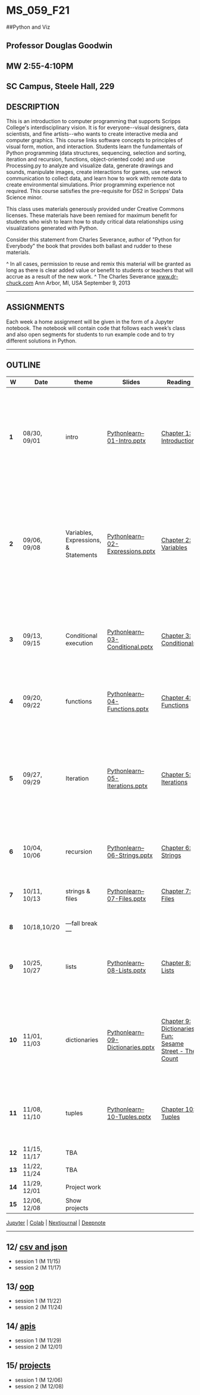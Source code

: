 # MS_059_F21
##Python and Viz
## Professor Douglas Goodwin
## MW 2:55-4:10PM
## SC Campus, Steele Hall, 229

## DESCRIPTION
This is an introduction to computer programming that supports Scripps College's interdisciplinary vision. It is for everyone--visual designers, data scientists, and fine artists--who wants to create interactive media and computer graphics. This course links software concepts to principles of visual form, motion, and interaction. Students learn the fundamentals of Python programming (data structures, sequencing, selection and sorting, iteration and recursion, functions, object-oriented code) and use Processing.py to analyze and visualize data, generate drawings and sounds, manipulate images, create interactions for games, use network communication to collect data, and learn how to work with remote data to create environmental simulations. Prior programming experience not required. This course satisfies the pre-requisite for DS2 in Scripps' Data Science minor.

This class uses materials generously provided under Creative Commons licenses. These materials have been remixed for maximum benefit for students who wish to learn how to study critical data relationships using visualizations generated with Python.

Consider this statement from Charles Severance, author of "Python for Everybody" the book that provides both ballast and rudder to these materials.

^ In all cases, permission to reuse and remix this material will be granted as long as there is clear added value or benefit to students or teachers that will accrue as a result of the new work.
^ The Charles Severance www.dr-chuck.com Ann Arbor, MI, USA September 9, 2013

---
## ASSIGNMENTS

Each week a home assignment will be given in the form of a Jupyter notebook. The notebook will contain code that follows each week’s class and also open segments for students to run example code and to try different solutions in Python.

---
## OUTLINE

| **W**  | **Date**     | **theme**                            | **Slides**                                                   | **Reading**                                                  | **videos**                                                   | **Assignment**                                               | **Quiz**                                                     |
| ------ | ------------ | ------------------------------------ | ------------------------------------------------------------ | ------------------------------------------------------------ | ------------------------------------------------------------ | ------------------------------------------------------------ | ------------------------------------------------------------ |
| **1**  | 08/30, 09/01 | intro                                | [Pythonlearn–01-Intro.pptx](https://www.py4e.com/lectures3/Pythonlearn-01-Intro.pptx) | [Chapter 1: Introduction](https://www.py4e.com/html3/01-intro) | [Why Program - Part 1](https://youtu.be/fvhNadKjE8g) [Why Program - Part 2](https://youtu.be/VQZTZsXk8sA) [Why Program - Part 3](https://youtu.be/LLzFNlCjTSo) [Why Program - Part 4](https://youtu.be/gsry2SYOFCw) [Writing ‘hello world’ in the Autograder](https://www.py4e.com/lessons/intro#) | [Autograder: Write Hello World](https://www.py4e.com/lessons_launch/pythonauto_01_hello) | [Quiz: Why program?](https://www.py4e.com/lessons_launch/py4e_01_in_quiz) |
| **2**  | 09/06, 09/08 | Variables, Expressions, & Statements | [Pythonlearn–02-Expressions.pptx](https://www.py4e.com/lectures3/Pythonlearn-02-Expressions.pptx) | [Chapter 2: Variables](https://www.py4e.com/html3/02-variables) | [Variables, Expressions, and Statements - Part 1](https://youtu.be/7KHdV6FSpo8) [Variables, Expressions, and Statements - Part 2](https://youtu.be/kefrGMAglGs) [Worked Exercise: 2.2](https://youtu.be/_b-nVJrl02M) [Worked Exercise: 2.3](https://youtu.be/DVmspDooG2c) | [Autograder: Exercise 2.3](https://www.py4e.com/lessons_launch/pythonauto_02_03) | [Quiz: Variables, Expressions, and Statements](https://www.py4e.com/lessons_launch/py4e_02_ex_quiz) |
| **3**  | 09/13, 09/15 | Conditional execution                | [Pythonlearn–03-Conditional.pptx](https://www.py4e.com/lectures3/Pythonlearn-03-Conditional.pptx) | [Chapter 3: Conditionals](https://www.py4e.com/html3/03-conditional) | [Conditional Execution - Part 1](https://youtu.be/2aA3VBdcl6A) [Conditional Execution - Part 2](https://youtu.be/OczkNrHPBps) [Worked Exercise 3.1](https://youtu.be/oUMQbZ4SBuM) [Worked Exercise 3.2](https://youtu.be/-iUA4cCKRlM) | [Autograder: Exercise 3.1](https://www.py4e.com/lessons_launch/pythonauto_03_01) [Autograder: Exercise 3.3](https://www.py4e.com/lessons_launch/pythonauto_03_03) | [Quiz: Conditional Execution](https://www.py4e.com/lessons_launch/py4e_03_if_quiz) |
| **4**  | 09/20, 09/22 | functions                            | [Pythonlearn–04-Functions.pptx](https://www.py4e.com/lectures3/Pythonlearn-04-Functions.pptx) | [Chapter 4: Functions](https://www.py4e.com/html3/04-functions) | [Functions - Part 1](https://youtu.be/5Kzw-0-DQAk) [Functions - Part 2](https://youtu.be/AJVNYRqn8kM) [Worked Exercise 4.6](https://www.py4e.com/lessons/functions#) | [Autograder: Exercise 4.6](https://www.py4e.com/lessons_launch/pythonauto_04_06) | [Quiz: Functions](https://www.py4e.com/lessons_launch/py4e_04_def_quiz) |
| **5**  | 09/27, 09/29 | Iteration                            | [Pythonlearn–05-Iterations.pptx](https://www.py4e.com/lectures3/Pythonlearn-05-Iterations.pptx) | [Chapter 5: Iterations](https://www.py4e.com/html3/05-iterations) | [Loops and Iteration - Part 1](https://youtu.be/FzpurxjwmsM) [Loops and Iteration - Part 2](https://youtu.be/5QDrj5ogPYc) [Loops and Iteration - Part 3](https://youtu.be/xsavQp8hd78) [Loops and Iteration - Part 4](https://youtu.be/yjlMMwf9Y5I) Worked Exercise 5.1 | [Autograder: Exercise 5.2](https://www.py4e.com/lessons_launch/pythonauto_05_02) | [Quiz: Loops and Iterations](https://www.py4e.com/lessons_launch/py4e_05_for_quiz) |
| **6**  | 10/04, 10/06 | recursion                            | [Pythonlearn–06-Strings.pptx](https://www.py4e.com/lectures3/Pythonlearn-06-Strings.pptx) | [Chapter 6: Strings](https://www.py4e.com/html3/06-strings)  | [Strings Part 1](https://youtu.be/dr98iM4app8) [Strings Part 2](https://youtu.be/bIFpJ-qZ3Cc) [Worked Exercise 6.5](https://youtu.be/BGTxwsDI9KY) | [Autograder: Exercise 6.5](https://www.py4e.com/lessons_launch/pythonauto_06_05) | [Quiz: Strings](https://www.py4e.com/lessons_launch/py4e_06_str_quiz) |
| **7**  | 10/11, 10/13 | strings & files                      | [Pythonlearn–07-Files.pptx](https://www.py4e.com/lectures3/Pythonlearn-07-Files.pptx) | [Chapter 7: Files](https://www.py4e.com/html3/07-files)      | [Reading Files - Part 1](https://youtu.be/9KJ-XeQ6ZlI) [Reading Files - Part 2](https://youtu.be/0t4rvnySKR4) [Worked Exercise 7.1](https://youtu.be/MHZ4KnFZ7Y0) | [Autograder: Exercise 7.2](https://www.py4e.com/lessons_launch/pythonauto_07_02) | [Quiz: Files](https://www.py4e.com/lessons_launch/py4e_07_files_quiz) |
| **8**  | 10/18,10/20  | —fall break —                        |                                                              |                                                              |                                                              |                                                              |                                                              |
| **9**  | 10/25, 10/27 | lists                                | [Pythonlearn–08-Lists.pptx](https://www.py4e.com/lectures3/Pythonlearn-08-Lists.pptx) | [Chapter 8: Lists](https://www.py4e.com/html3/08-lists)      | [Lists - Part 1](https://youtu.be/ljExWqnWQvo) [Lists - Part 2](https://youtu.be/bV1FQUBIApM) [Lists - Part 3](https://youtu.be/GxADdpo6EP4) [Lists, Files, and the Guardian Pattern](https://youtu.be/WU6_0A9zYRA) | [Autograder: Exercise 8.4](https://www.py4e.com/lessons_launch/pythonauto_08_04) [Autograder: Exercise 8.5](https://www.py4e.com/lessons_launch/pythonauto_08_05) | [Quiz: Lists](https://www.py4e.com/lessons_launch/py4e_08_list_quiz) |
| **10** | 11/01, 11/03 | dictionaries                         | [Pythonlearn–09-Dictionaries.pptx](https://www.py4e.com/lectures3/Pythonlearn-09-Dictionaries.pptx) | [Chapter 9: Dictionaries](https://www.py4e.com/html3/09-dictionaries) [Fun: Sesame Street - The Count](https://www.youtube.com/watch?v=EHJ9uYx5L58) | [Dictionaries - Part 1](https://youtu.be/yDDRMb-1cxI) [Dictionaries - Part 2](https://youtu.be/LRSIuH94XM4) [Dictionaries - Part 3](https://youtu.be/ZDjiFB1Ib84) [Counting Word Frequency using a Dictionary](https://youtu.be/lLbyEYjU55A) | [Autograder: Exercise 9.4](https://www.py4e.com/lessons_launch/pythonauto_09_04) | [Quiz: Dictionaries](https://www.py4e.com/lessons_launch/py4e_09_dict_quiz) |
| **11** | 11/08, 11/10 | tuples                               | [Pythonlearn–10-Tuples.pptx](https://www.py4e.com/lectures3/Pythonlearn-10-Tuples.pptx) | [Chapter 10: Tuples](https://www.py4e.com/html3/10-tuples)   | [Tuples - Part 1](https://youtu.be/CaVhM65wD6g) [Tuples - Part 2](https://youtu.be/FdUdA6o0Ij0) [Sorting a Dictionary Using Tuples](https://youtu.be/hMJpet-gtc0) | [Autograder: Exercise 10.2](https://www.py4e.com/lessons_launch/pythonauto_10_02) | [Quiz: Tuples](https://www.py4e.com/lessons_launch/py4e_10_tup_quiz) |
| **12** | 11/15, 11/17 | TBA                                  |                                                              |                                                              |                                                              |                                                              |                                                              |
| **13** | 11/22, 11/24 | TBA                                  |                                                              |                                                              |                                                              |                                                              |                                                              |
| **14** | 11/29, 12/01 | Project work                         |                                                              |                                                              |                                                              |                                                              |                                                              |
| **15** | 12/06, 12/08 | Show projects                        |                                                              |                                                              |                                                              |                                                              |                                                              |



[Jupyter](https://github.com/scrippscollege/MS_059_F21/blob/main/01_intro/PY4E_01.ipynb) |
[Colab](https://colab.research.google.com/github/scrippscollege/MS_059_F21/blob/main/01_intro/PY4E_01.ipynb) |
[Nextjournal](https://github.nextjournal.com/scrippscollege/MS_059_F21/tree/01_intro/PY4E_01.ipynb) |
[Deepnote](https://deepnote.com/launch?url=https://github.com/scrippscollege/MS_059_F21/blob/main/01_intro/PY4E_01.ipynb)





---

## 12/ [csv and json](11_csv+json)
- session 1 (M 11/15)
- session 2 (M 11/17)

## 13/ [oop](12_oop)
- session 1 (M 11/22)
- session 2 (M 11/24)

## 14/ [apis](13_apis)
- session 1 (M 11/29)
- session 2 (M 12/01)

## 15/ [projects](15_projects)
- session 1 (M 12/06)
- session 2 (M 12/08)

